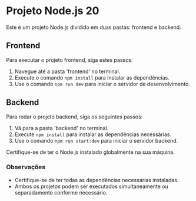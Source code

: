 # Projeto Node.js 20

Este é um projeto Node.js dividido em duas pastas: frontend e backend.

## Frontend

Para executar o projeto frontend, siga estes passos:

1. Navegue até a pasta 'frontend' no terminal.
2. Execute o comando `npm install` para instalar as dependências.
3. Use o comando `npm run dev` para iniciar o servidor de desenvolvimento.

## Backend

Para rodar o projeto backend, siga os seguintes passos:

1. Vá para a pasta 'backend' no terminal.
2. Execute `npm install` para instalar as dependências necessárias.
3. Use o comando `npm run start:dev` para iniciar o servidor backend.

Certifique-se de ter o Node.js instalado globalmente na sua máquina.

### Observações

- Certifique-se de ter todas as dependências necessárias instaladas.
- Ambos os projetos podem ser executados simultaneamente ou separadamente conforme necessário.
